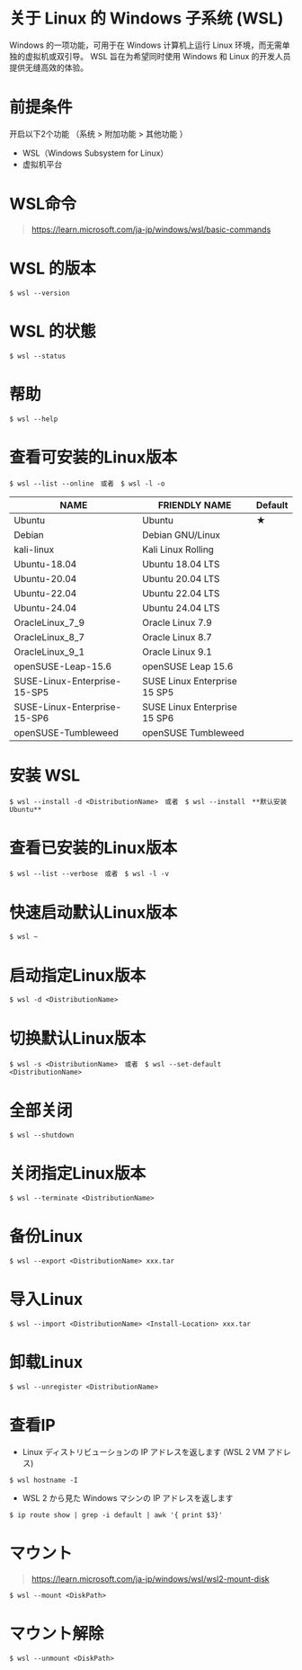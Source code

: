# 关于 Linux 的 Windows 子系统 (WSL) 
Windows 的一项功能，可用于在 Windows 计算机上运行 Linux 环境，而无需单独的虚拟机或双引导。 WSL 旨在为希望同时使用 Windows 和 Linux 的开发人员提供无缝高效的体验。


# 前提条件
开启以下2个功能 （系统 > 附加功能 > 其他功能 ） 
- WSL（Windows Subsystem for Linux）
- 虚拟机平台


# WSL命令
> https://learn.microsoft.com/ja-jp/windows/wsl/basic-commands


# WSL 的版本
```
$ wsl --version
```

# WSL 的状態
```
$ wsl --status
```

# 帮助
```
$ wsl --help
```

# 查看可安装的Linux版本
```
$ wsl --list --online　或者　$ wsl -l -o
```

|NAME|FRIENDLY NAME|Default|
|---|---|---|
|Ubuntu                        |Ubuntu |★|
|Debian                         |Debian GNU/Linux||
|kali-linux                      |Kali Linux Rolling||
|Ubuntu-18.04              |Ubuntu 18.04 LTS||
|Ubuntu-20.04              |Ubuntu 20.04 LTS||
|Ubuntu-22.04              |Ubuntu 22.04 LTS||
|Ubuntu-24.04              |Ubuntu 24.04 LTS||
|OracleLinux_7_9           |Oracle Linux 7.9||
|OracleLinux_8_7           |Oracle Linux 8.7||
|OracleLinux_9_1           |Oracle Linux 9.1||
|openSUSE-Leap-15.6   |openSUSE Leap 15.6||
|SUSE-Linux-Enterprise-15-SP5   |SUSE Linux Enterprise 15 SP5||
|SUSE-Linux-Enterprise-15-SP6   |SUSE Linux Enterprise 15 SP6||
|openSUSE-Tumbleweed             |openSUSE Tumbleweed||


# 安装 WSL
```
$ wsl --install -d <DistributionName>　或者　$ wsl --install　**默认安装Ubuntu**
```

# 查看已安装的Linux版本
```
$ wsl --list --verbose　或者　$ wsl -l -v
```

# 快速启动默认Linux版本
```
$ wsl ~
```

# 启动指定Linux版本
```
$ wsl -d <DistributionName>
```

# 切换默认Linux版本
```
$ wsl -s <DistributionName>　或者　$ wsl --set-default <DistributionName>
```

# 全部关闭
```
$ wsl --shutdown
```

# 关闭指定Linux版本
```
$ wsl --terminate <DistributionName>
```

# 备份Linux
```
$ wsl --export <DistributionName> xxx.tar
```

# 导入Linux
```
$ wsl --import <DistributionName> <Install-Location> xxx.tar
```

# 卸载Linux
```
$ wsl --unregister <DistributionName>
```

# 查看IP
- Linux ディストリビューションの IP アドレスを返します (WSL 2 VM アドレス)
```
$ wsl hostname -I
```
- WSL 2 から見た Windows マシンの IP アドレスを返します
```
$ ip route show | grep -i default | awk '{ print $3}'
```


# マウント
>https://learn.microsoft.com/ja-jp/windows/wsl/wsl2-mount-disk

```
$ wsl --mount <DiskPath>
```

# マウント解除
```
$ wsl --unmount <DiskPath>
```